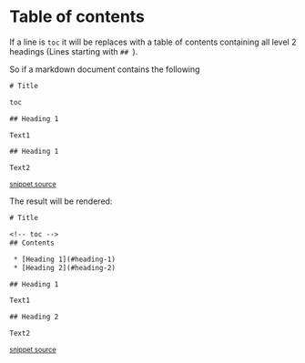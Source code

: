 <!--
GENERATED FILE - DO NOT EDIT
This file was generated by [MarkdownSnippets](https://github.com/SimonCropp/MarkdownSnippets).
Source File: /docs/mdsource/table-of-contents.source.md
To change this file edit the source file and then run MarkdownSnippets.
-->

# Table of contents

If a line is `toc` it will be replaces with a table of contents containing all level 2 headings (Lines starting with `## `).

So if a markdown document contains the following

<!-- snippet: tocBefore.txt -->
```txt
# Title

toc

## Heading 1

Text1

## Heading 1

Text2
```
<sup>[snippet source](/docs/mdsource/toc/tocBefore.txt#L1-L11)</sup>
<!-- endsnippet -->

The result will be rendered:

<!-- snippet: tocAfter.txt -->
```txt
# Title

<!-- toc -->
## Contents

 * [Heading 1](#heading-1)
 * [Heading 2](#heading-2)

## Heading 1

Text1

## Heading 2

Text2
```
<sup>[snippet source](/docs/mdsource/toc/tocAfter.txt#L1-L15)</sup>
<!-- endsnippet -->
